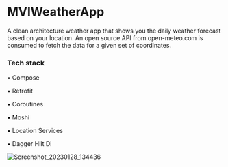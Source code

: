 # MVIWeatherApp
A clean architecture weather app that shows you the daily weather forecast based on your location. An open source API from open-meteo.com is consumed to fetch the data for a given set of coordinates.

### Tech stack

• Compose

• Retrofit

• Coroutines

• Moshi

• Location Services

• Dagger Hilt DI

![Screenshot_20230128_134436](https://user-images.githubusercontent.com/60574717/215259177-d931681a-58d4-4af9-b746-3586a94774c7.png)

